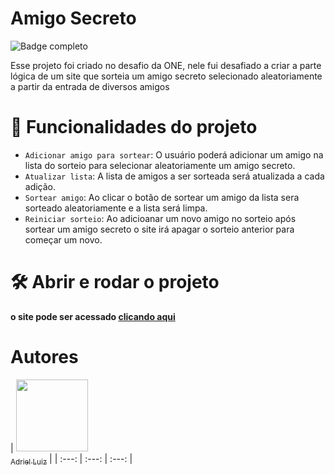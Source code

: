 # Amigo Secreto
![Badge completo](http://img.shields.io/static/v1?label=STATUS&message=COMPLETO&color=GREEN&style=for-the-badge)

Esse projeto foi criado no desafio da ONE, nele fui desafiado a criar a parte lógica de um site que sorteia um amigo secreto selecionado aleatoriamente a partir da entrada de diversos amigos

# :hammer: Funcionalidades do projeto

- `Adicionar amigo para sortear`: O usuário poderá adicionar um amigo na lista do sorteio para selecionar aleatoriamente um amigo secreto.
- `Atualizar lista`: A lista de amigos a ser sorteada será atualizada a cada adição.
- `Sortear amigo`: Ao clicar o botão de sortear um amigo da lista sera sorteado aleatoriamente e a lista será limpa.
- `Reiniciar sorteio`: Ao adicioanar um novo amigo no sorteio após sortear um amigo secreto o site irá apagar o sorteio anterior para começar um novo.

# 🛠️ Abrir e rodar o projeto

**o site pode ser acessado [clicando aqui](https://draraedus.github.io/amigo-secreto/)**

# Autores

| [<img loading="lazy" src="https://avatars.githubusercontent.com/u/78824881?v=4" width=115><br><sub>Adriel Luiz</sub>](https://github.com/camilafernanda) |
| :---: | :---: | :---: |